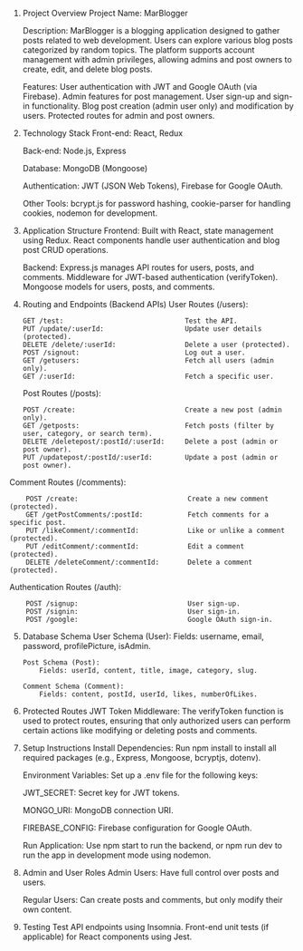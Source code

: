 1.  Project Overview
    Project Name:
    MarBlogger

    Description:
    MarBlogger is a blogging application designed to gather posts related to web development. Users can explore various blog posts categorized by random topics. The platform supports account management with admin privileges, allowing admins and post owners to create, edit, and delete blog posts.

    Features:
    User authentication with JWT and Google OAuth (via Firebase).
    Admin features for post management.
    User sign-up and sign-in functionality.
    Blog post creation (admin user only) and modification by users.
    Protected routes for admin and post owners.

2.  Technology Stack
    Front-end: React, Redux

    Back-end: Node.js, Express

    Database: MongoDB (Mongoose)

    Authentication: JWT (JSON Web Tokens), Firebase for Google OAuth.

    Other Tools: bcrypt.js for password hashing, cookie-parser for handling cookies, nodemon for development.

3.  Application Structure
    Frontend:
    Built with React, state management using Redux.
    React components handle user authentication and blog post CRUD operations.

    Backend:
    Express.js manages API routes for users, posts, and comments.
    Middleware for JWT-based authentication (verifyToken).
    Mongoose models for users, posts, and comments.

4.  Routing and Endpoints (Backend APIs)
    User Routes (/users):

        GET /test:                              Test the API.
        PUT /update/:userId:                    Update user details (protected).
        DELETE /delete/:userId:                 Delete a user (protected).
        POST /signout:                          Log out a user.
        GET /getusers:                          Fetch all users (admin only).
        GET /:userId:                           Fetch a specific user.

    Post Routes (/posts):

        POST /create:                           Create a new post (admin only).
        GET /getposts:                          Fetch posts (filter by user, category, or search term).
        DELETE /deletepost/:postId/:userId:     Delete a post (admin or post owner).
        PUT /updatepost/:postId/:userId:        Update a post (admin or post owner).

Comment Routes (/comments):

        POST /create:                           Create a new comment (protected).
        GET /getPostComments/:postId:           Fetch comments for a specific post.
        PUT /likeComment/:commentId:            Like or unlike a comment (protected).
        PUT /editComment/:commentId:            Edit a comment (protected).
        DELETE /deleteComment/:commentId:       Delete a comment (protected).

Authentication Routes (/auth):

        POST /signup:                           User sign-up.
        POST /signin:                           User sign-in.
        POST /google:                           Google OAuth sign-in.

5.  Database Schema
    User Schema (User):
    Fields: username, email, password, profilePicture, isAdmin.

        Post Schema (Post):
            Fields: userId, content, title, image, category, slug.

        Comment Schema (Comment):
            Fields: content, postId, userId, likes, numberOfLikes.


6.  Protected Routes
    JWT Token Middleware: The verifyToken function is used to protect routes, ensuring that only authorized users can perform certain actions like modifying or deleting posts and comments.

7.  Setup Instructions
    Install Dependencies:
    Run npm install to install all required packages (e.g., Express, Mongoose, bcryptjs, dotenv).

    Environment Variables:
    Set up a .env file for the following keys:

    JWT_SECRET:
    Secret key for JWT tokens.

    MONGO_URI:
    MongoDB connection URI.

    FIREBASE_CONFIG:
    Firebase configuration for Google OAuth.

    Run Application:
    Use npm start to run the backend, or npm run dev to run the app in development mode using nodemon.

8.  Admin and User Roles
    Admin Users:
    Have full control over posts and users.

    Regular Users:
    Can create posts and comments, but only modify their own content.

9.  Testing
    Test API endpoints using Insomnia.
    Front-end unit tests (if applicable) for React components using Jest.

